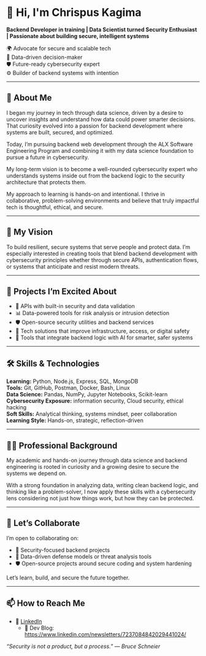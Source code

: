 # 👋 Hi, I'm Chrispus Kagima  
**Backend Developer in training | Data Scientist turned Security Enthusiast | Passionate about building secure, intelligent systems**

🌍 Advocate for secure and scalable tech  
🧠 Data-driven decision-maker  
🛡️ Future-ready cybersecurity expert  
⚙️ Builder of backend systems with intention  

---

## 🧠 About Me

I began my journey in tech through data science, driven by a desire to uncover insights and understand how data could power smarter decisions. That curiosity evolved into a passion for backend development where systems are built, secured, and optimized.  

Today, I’m pursuing backend web development through the ALX Software Engineering Program and combining it with my data science foundation to pursue a future in cybersecurity.

My long-term vision is to become a well-rounded cybersecurity expert who understands systems inside out from the backend logic to the security architecture that protects them.

My approach to learning is hands-on and intentional. I thrive in collaborative, problem-solving environments and believe that truly impactful tech is thoughtful, ethical, and secure.

---

## 🎯 My Vision

To build resilient, secure systems that serve people and protect data. I’m especially interested in creating tools that blend backend development with cybersecurity principles whether through secure APIs, authentication flows, or systems that anticipate and resist modern threats.

---

## 🚀 Projects I’m Excited About

- 🔐 APIs with built-in security and data validation  
- 📊 Data-powered tools for risk analysis or intrusion detection  
- 🛡️ Open-source security utilities and backend services  
- 🏥 Tech solutions that improve infrastructure, access, or digital safety  
- 🤖 Tools that integrate backend logic with AI for smarter, safer systems  

---

## 🛠️ Skills & Technologies

**Learning:** Python, Node.js, Express, SQL, MongoDB  
**Tools:** Git, GitHub, Postman, Docker, Bash, Linux  
**Data Science:** Pandas, NumPy, Jupyter Notebooks, Scikit-learn  
**Cybersecurity Exposure:** information security, Cloud security, ethical hacking  
**Soft Skills:** Analytical thinking, systems mindset, peer collaboration  
**Learning Style:** Hands-on, strategic, reflection-driven  

---

## 🧑‍💼 Professional Background

My academic and hands-on journey through data science and backend engineering is rooted in curiosity and a growing desire to secure the systems we depend on.  

With a strong foundation in analyzing data, writing clean backend logic, and thinking like a problem-solver, I now apply these skills with a cybersecurity lens considering not just how things work, but how they can be protected.

---

## 🤝 Let’s Collaborate

I’m open to collaborating on:

- 🔐 Security-focused backend projects  
- 🧠 Data-driven defense models or threat analysis tools  
- 🛡️ Open-source projects around secure coding and system hardening  

Let’s learn, build, and secure the future together.

---

## 📫 How to Reach Me

- 💼 [LinkedIn](https://www.linkedin.com/in/chrispus-kagima/)  
  - 📝 Dev Blog: https://www.linkedin.com/newsletters/7237084842029441024/
  
<em>“Security is not a product, but a process.” — Bruce Schneier</em>
  










